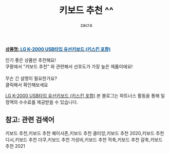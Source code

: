 ﻿---
layout: post
title:  "키보드 추천 ^^"
author: zacra
categories: [ 아이템 ]
tags: [키보드 추천,키보드 추천 퀘이사존,키보드 추천 클리앙,키보드 추천 2020,키보드 추천 디시,키보드 추천 더쿠,키보드 추천 가성비,키보드 추천 적축,키보드 추천 갈축,키보드 추천 2021]
image: https://static.coupangcdn.com/image/vendor_inventory/c0e5/aae34e1515ca201c235fa548043a72a91f068ba731d94140adf3953f204d.jpg 
description: "쿠팡에서 키보드 추천 관련 키워드로 가장 고객 선호도가 높은 제품이랍니다."
rating: 4.5
---

<a href="https://link.coupang.com/re/AFFSDP?lptag=AF8407795&pageKey=1815528141&itemId=3089822580&vendorItemId=71077659140&traceid=V0-153-c9c64a6d38c4a500"><b>상품명: <font color='#01579B'>LG K-2000 USB타입 유선키보드 (키스킨 포함)</font></b></a>

인기 좋은 상품만 추천해요!<br/>
쿠팡에서 "키보드 추천" 와 관련해서 선호도가 가장 높은 제품이에요!<br/><br/>
무슨 긴 설명이 필요한가요?  
클릭해서 확인해보세요


<a href="https://link.coupang.com/re/AFFSDP?lptag=AF8407795&pageKey=1815528141&itemId=3089822580&vendorItemId=71077659140&traceid=V0-153-c9c64a6d38c4a500">LG K-2000 USB타입 유선키보드 (키스킨 포함)</a>
본 블로그는 파트너스 활동을 통해 일정액의 수수료를 제공받을 수 있습니다.

## 참고: 관련 검색어    
키보드 추천,키보드 추천 퀘이사존,키보드 추천 클리앙,키보드 추천 2020,키보드 추천 디시,키보드 추천 더쿠,키보드 추천 가성비,키보드 추천 적축,키보드 추천 갈축,키보드 추천 2021
